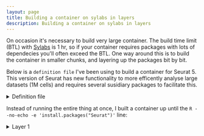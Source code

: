 ```yaml
---
layout: page
title: Building a container on sylabs in layers
description: Building a container on sylabs in layers
---
```


On occasion it's necessary to build very large container. The build time limit (BTL) with [Sylabs](https://sylabs.io) 
is 1 hr, so if your container requires packages with lots of dependecies you'll often exceed the BTL. 
One way around this is to build the container in smaller chunks, and layering up the packages bit by bit.

Below is a `definition file` I've been using to build a container for Seurat 5. This version of
Seurat has new functionality to more efficently analyse large datasets (1M cells) and requires
several susidiary packages to facilitate this.

<details>

<summary>Definition file</summary>

```
Bootstrap: docker
From: bioconductor/bioconductor_docker:devel

%labels
    Version v0.0.1

%help
    This is a container to run Seurat 5 on Hawk

%post
    # Update the image
    apt update
    apt upgrade -y

    # for igraph
    apt install -y glpk-utils libglpk-dev

    # for sctransform
    apt install -y libicu-dev

    # for BPCells
    apt install -y libhdf5-dev

    # Install R packages
    R --no-echo -e 'remotes::install_github("bnprks/BPCells")'
    R --no-echo -e 'BiocManager::install("glmGamPoi")'
    R --no-echo -e 'install.packages("RPresto")'
    R --no-echo -e 'install.packages("Seurat")'
    R --no-echo -e 'remotes::install_github("satijalab/seurat-data", "seurat5", quiet = TRUE)'
    R --no-echo -e 'remotes::install_github("satijalab/azimuth", "seurat5", quiet = TRUE)'
    R --no-echo -e 'remotes::install_github("satijalab/seurat-wrappers", "seurat5", quiet = TRUE)'
    R --no-echo -e 'remotes::install_github("stuart-lab/signac", "seurat5", quiet = TRUE)'
    R --no-echo -e 'install.packages("scCustomize")'
    R --no-echo -e 'install.packages("readxl")'

    apt clean
```
</details>

Instead of running the entire thing at once, I built a container up until the `R --no-echo -e 'install.packages("Seurat")'` line:

<details>

<summary>Layer 1</summary>

```
Bootstrap: docker
From: bioconductor/bioconductor_docker:devel

%labels
    Version v0.0.1

%help
    This is a container to run Seurat 5 on Hawk

%post
    # Update the image
    apt update
    apt upgrade -y

    # for igraph
    apt install -y glpk-utils libglpk-dev

    # for sctransform
    apt install -y libicu-dev

    # for BPCells
    apt install -y libhdf5-dev

    # Install R packages
    R --no-echo -e 'remotes::install_github("bnprks/BPCells")'
    R --no-echo -e 'BiocManager::install("glmGamPoi")'
    R --no-echo -e 'install.packages("RPresto")'
    R --no-echo -e 'install.packages("Seurat")'

    apt clean
```
</details>
